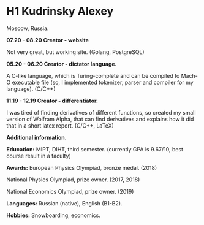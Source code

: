 # H1 Kudrinsky Alexey

Moscow, Russia.

**07.20 - 08.20 Creator - website**

Not very great, but working site. (Golang, PostgreSQL)

**05.20 - 06.20 Creator - dictator language.**

A C-like language, which is Turing-complete and can be compiled to Mach-O executable file (so, I implemented tokenizer, parser and compiler for my language). (C/C++)

**11.19 - 12.19 Creator - differentiator.**

I was tired of finding derivatives of different functions, so created my small version of Wolfram Alpha, that can find derivatives and explains how it did that in a short latex report. (C/C++, LaTeX)


**Additional information.**

**Education:** MIPT, DIHT, third semester. (currently GPA is 9.67/10, best course result in a faculty)

**Awards:** European Physics Olympiad, bronze medal. (2018)

National Physics Olympiad, prize owner. (2017, 2018)

National Economics Olympiad, prize owner. (2019)

**Languages:** Russian (native), English (B1-B2).

**Hobbies:** Snowboarding, economics.
